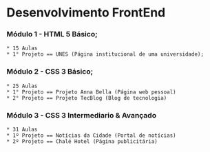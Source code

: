 # Desenvolvimento FrontEnd

### Módulo 1 - HTML 5 Básico;
    * 15 Aulas 
    * 1° Projeto == UNES (Página institucional de uma universidade);

### Módulo 2 - CSS 3 Básico;
    * 25 Aulas
    * 1° Projeto == Projeto Anna Bella (Página web pessoal)
    * 2° Projeto == Projeto TecBlog (Blog de tecnologia)

### Módulo 3 - CSS 3 Intermediario & Avançado
    * 31 Aulas
    * 1º Projeto == Notícias da Cidade (Portal de notícias)
    * 2º Projeto == Chalé Hotel (Página publicitária)



